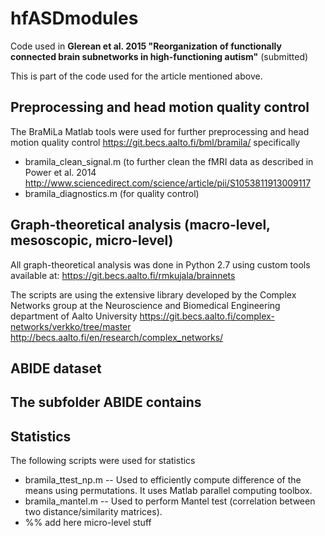 # hfASDmodules
Code used in **Glerean et al. 2015 "Reorganization of functionally connected brain subnetworks in high-functioning autism"** (submitted)

This is part of the code used for the article mentioned above. 

## Preprocessing and head motion quality control
The BraMiLa Matlab tools were used for further preprocessing and head motion quality control
https://git.becs.aalto.fi/bml/bramila/
specifically
- bramila_clean_signal.m (to further clean the fMRI data as described in Power et al. 2014 http://www.sciencedirect.com/science/article/pii/S1053811913009117
- bramila_diagnostics.m (for quality control)

## Graph-theoretical analysis (macro-level, mesoscopic, micro-level)
All graph-theoretical analysis was done in Python 2.7 using custom tools available at:
https://git.becs.aalto.fi/rmkujala/brainnets

The scripts are using the extensive library developed by the Complex Networks group at the Neuroscience and Biomedical Engineering department of Aalto University
https://git.becs.aalto.fi/complex-networks/verkko/tree/master
http://becs.aalto.fi/en/research/complex_networks/

## ABIDE dataset
The subfolder ABIDE contains
- 


## Statistics
The following scripts were used for statistics
- bramila_ttest_np.m 
-- Used to efficiently compute difference of the means using permutations. It uses Matlab parallel computing toolbox.
- bramila_mantel.m
-- Used to perform Mantel test (correlation between two distance/similarity matrices). 
- %% add here micro-level stuff


